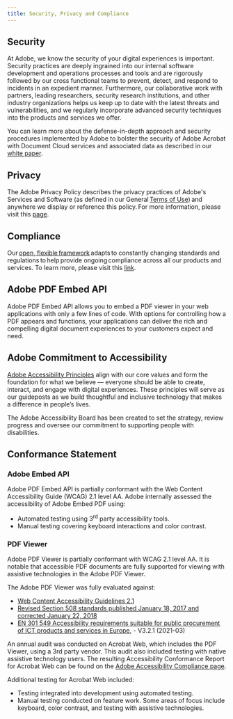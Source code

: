 ```yaml
---
title: Security, Privacy and Compliance
---
```


## Security  

At Adobe, we know the security of your digital experiences is important. Security practices are deeply ingrained into our internal software development and operations processes and tools and are rigorously followed by our cross functional teams to prevent, detect, and respond to incidents in an expedient manner. Furthermore, our collaborative work with partners, leading researchers, security research institutions, and other industry organizations helps us keep up to date with the latest threats and vulnerabilities, and we regularly incorporate advanced security techniques into the products and services we offer.  
 
You can learn more about the defense-in-depth approach and security procedures implemented by Adobe to bolster the security of Adobe Acrobat with Document Cloud services and associated data as described in our [white paper](https://www.adobe.com/content/dam/cc/en/trust-center/ungated/whitepapers/doc-cloud/adobe-document-services-security-overview.pdf). 

## Privacy 

The Adobe Privacy Policy describes the privacy practices of Adobe's Services and Software (as defined in our General [Terms of Use](https://www.adobe.com/legal/terms.html)) and anywhere we display or reference this policy. For more information, please visit this [page](https://www.adobe.com/privacy/policy.html).  

## Compliance  

Our [open, flexible framework](https://www.adobe.com/trust/compliance/adobe-ccf.html) adapts to constantly changing standards and regulations to help provide ongoing compliance across all our products and services. To learn more, please visit this [link](https://www.adobe.com/trust/compliance/compliance-list.html). 


## Adobe PDF Embed API
Adobe PDF Embed API allows you to embed a PDF viewer in your web applications with only a few lines of code. With options for controlling how a PDF appears and functions, your applications can deliver the rich and compelling digital document experiences to your customers expect and need.

## Adobe Commitment to Accessibility
[Adobe Accessibility Principles](https://blog.adobe.com/en/publish/2023/09/26/announcing-adobes-new-accessibility-principles) align with our core values and form the foundation for what we believe — everyone should be able to create, interact, and engage with digital experiences. These principles will serve as our guideposts as we build thoughtful and inclusive technology that makes a difference in people’s lives.

The Adobe Accessibility Board has been created to set the strategy, review progress and oversee our commitment to supporting people with disabilities.


## Conformance Statement
### Adobe Embed API
Adobe PDF Embed API is partially conformant with the Web Content Accessibility Guide (WCAG) 2.1 level AA. Adobe internally assessed the accessibility of Adobe Embed PDF using:
* Automated testing using 3<sup>rd</sup> party accessibility tools.
* Manual testing covering keyboard interactions and color contrast.

### PDF Viewer
Adobe PDF Viewer is partially conformant with WCAG 2.1 level AA. It is notable that accessible PDF documents are fully supported for viewing with assistive technologies in the Adobe PDF Viewer.

The Adobe PDF Viewer was fully evaluated against:
* [Web Content Accessibility Guidelines 2.1](https://www.w3.org/TR/WCAG21/) 
* [Revised Section 508 standards published January 18, 2017 and corrected January 22, 2018](https://www.access-board.gov/ict/)
* [EN 301 549 Accessibility requirements suitable for public procurement of ICT products and services in Europe](https://www.etsi.org/deliver/etsi_en/301500_301599/301549/03.01.01_60/en_301549v030101p.pdf), - V3.2.1 (2021-03)

An annual audit was conducted on Acrobat Web, which includes the PDF Viewer, using a 3rd party vendor. This audit also included testing with native assistive technology users. The resulting Accessibility Conformance Report for Acrobat Web can be found on the [Adobe Accessibility Compliance page](https://www.adobe.com/accessibility/compliance.html).

Additional testing for Acrobat Web included:
* Testing integrated into development using automated testing. 
* Manual testing conducted on feature work. Some areas of focus include keyboard, color contrast, and testing with assistive technologies.
